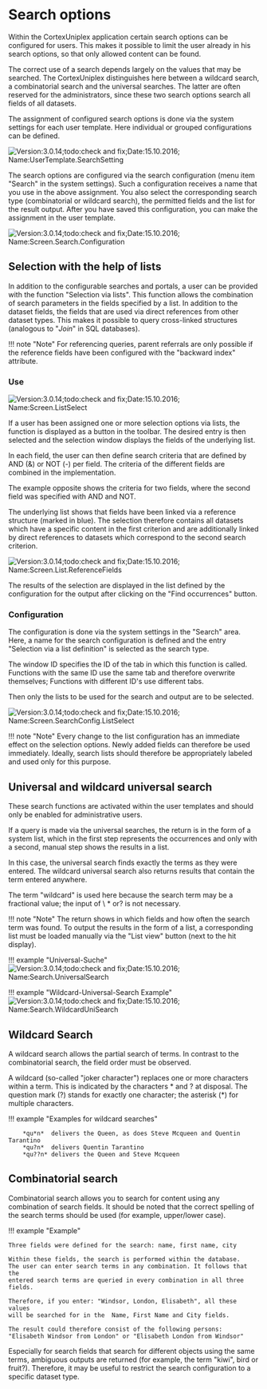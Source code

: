 Search options
=================

Within the CortexUniplex application certain search options can be configured
for users. This makes it possible to limit the user already in his search options,
so that only allowed content can be found.

The correct use of a search depends largely on the values that may
be searched. The CortexUniplex distinguishes here between a wildcard search,
a combinatorial search and the universal searches. The latter are often
reserved for the administrators, since these two search options search all fields
of all datasets.

The assignment of configured search options is done via the system settings for
each user template. Here individual or grouped configurations can be defined.

![Version:3.0.14;todo:check and fix;Date:15.10.2016; Name:UserTemplate.SearchSetting](images/206e45c89020202020212024.png)

The search options are configured via the search configuration (menu item
"Search" in the system settings). Such a configuration receives a name that 
you use in the above assignment. You also select the corresponding search type
(combinatorial or wildcard search), the permitted fields and the list for the
result output. After you have saved this configuration, you can make the
assignment in the user template.

![Version:3.0.14;todo:check and fix;Date:15.10.2016; Name:Screen.Search.Configuration](images/206e56ce7d20202020212024.png)

Selection with the help of lists
------------------------------

In addition to the configurable searches and portals, a user can be
provided with the function "Selection via lists". This function allows
the combination of search parameters in the fields specified by a list.
In addition to the dataset fields, the fields that are used via direct
references from other dataset types. This makes it possible to query 
cross-linked structures (analogous to "*Join*" in SQL databases).

!!! note "Note"
	For referencing queries, parent referrals are only possible if the reference fields have been configured with the "backward index" attribute.

### Use

![Version:3.0.14;todo:check and fix;Date:15.10.2016; Name:Screen.ListSelect](images/206e775dc420202020212024.png)

If a user has been assigned one or more selection options via lists,
the function is displayed as a button in the toolbar. The desired entry
is then selected and the selection window displays the fields of the underlying list.

In each field, the user can then define search criteria that are defined
by AND (&) or NOT (-) per field. The criteria of the different fields are
combined in the implementation.

The example opposite shows the criteria for two fields, where the second 
field was specified with AND and NOT.

The underlying list shows that fields have been linked via a reference
structure (marked in blue). The selection therefore contains all datasets
which have a specific content in the first criterion and are additionally
linked by direct references to datasets which correspond to the second search criterion.

![Version:3.0.14;todo:check and fix;Date:15.10.2016; Name:Screen.List.ReferenceFields](images/206e75fbe020202020212024.png)

The results of the selection are displayed in the list defined by the
configuration for the output after clicking on the "Find occurrences" button.

### Configuration

The configuration is done via the system settings in the "Search" area. 
Here, a name for the search configuration is defined and the entry
"Selection via a list definition" is selected as the search type.

The window ID specifies the ID of the tab in which this function is called.
Functions with the same ID use the same tab and therefore overwrite themselves;
Functions with different ID's use different tabs.

Then only the lists to be used for the search and output are to be selected.

![Version:3.0.14;todo:check and fix;Date:15.10.2016; Name:Screen.SearchConfig.ListSelect](images/206e75fda820202020212024.png)

!!! note "Note"
	Every change to the list configuration has an immediate effect on the selection options. Newly added fields can therefore be used immediately. Ideally, search lists should therefore be appropriately labeled and used only for this purpose.

Universal and wildcard universal search
---------------------------------------

These search functions are activated within the user templates and should only be enabled for administrative users.

If a query is made via the universal searches, the return is in the form of a system list, which in the first step represents the occurrences and only with a second, manual step shows the results in a list.

In this case, the universal search finds exactly the terms as they were entered. The wildcard universal search also returns results that contain the term entered anywhere.

The term "wildcard" is used here because the search term may be a fractional value; the input of \ * or? is not necessary.

!!! note "Note"
	The return shows in which fields and how often the search term was found. To output the results in the form of a list, a corresponding list must be loaded manually via the "List view" button (next to the hit display).

!!! example "Universal-Suche"
![Version:3.0.14;todo:check and fix;Date:15.10.2016; Name:Search.UniversalSearch](images/206e45bd6920202020212024.png)

!!! example "Wildcard-Universal-Search Example"
![Version:3.0.14;todo:check and fix;Date:15.10.2016; Name:Search.WildcardUniSearch](images/206e45bd8020202020212024.png)

Wildcard Search
-------------

A wildcard search allows the partial search of terms. In contrast to the combinatorial search, the field order must be observed. 

A wildcard (so-called "joker character") replaces one or more characters within a term.
This is indicated by the characters \* and ? at disposal. The question mark (?)
stands for exactly one character; the asterisk (\*) for multiple characters.

!!! example "Examples for wildcard searches"
```
    *qu*n*  delivers the Queen, as does Steve Mcqueen and Quentin Tarantino
    *qu?n*  delivers Quentin Tarantino
    *qu??n* delivers the Queen and Steve Mcqueen
```

Combinatorial search
---------------------

Combinatorial search allows you to search for content using any combination 
of search fields. It should be noted that the correct spelling of the search terms 
should be used (for example, upper/lower case).

!!! example "Example"

	Three fields were defined for the search: name, first name, city

	Within these fields, the search is performed within the database. 
	The user can enter search terms in any combination. It follows that the 
	entered search terms are queried in every combination in all three fields.

	Therefore, if you enter: "Windsor, London, Elisabeth", all these values
	will be searched for in the  Name, First Name and City fields.

	The result could therefore consist of the following persons:
	"Elisabeth Windsor from London" or "Elisabeth London from Windsor"

Especially for search fields that search for different objects using the same terms,
ambiguous outputs are returned (for example, the term "kiwi", bird or fruit?).
Therefore, it may be useful to restrict the search configuration to a specific dataset type.

 
